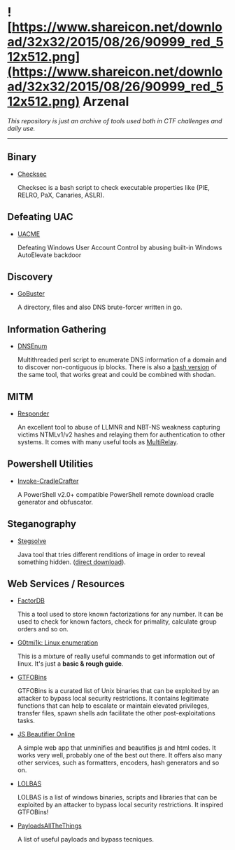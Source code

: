 # ![https://www.shareicon.net/download/32x32/2015/08/26/90999_red_512x512.png](https://www.shareicon.net/download/32x32/2015/08/26/90999_red_512x512.png) Arzenal 

*This repository is just an archive of tools used both in CTF challenges and daily use.*

--------------

Binary
---------------------
* [Checksec](https://raw.githubusercontent.com/RobinDavid/checksec/master/checksec.sh)

    Checksec is a bash script to check executable properties like (PIE, RELRO, PaX, Canaries, ASLR).

Defeating UAC
---------------------
* [UACME](https://github.com/hfiref0x/UACME)

    Defeating Windows User Account Control by abusing built-in Windows AutoElevate backdoor

Discovery
---------------------
* [GoBuster](https://github.com/OJ/gobuster)

    A directory, files and also DNS brute-forcer written in go. 

Information Gathering
---------------------
* [DNSEnum](https://github.com/fwaeytens/dnsenum)

    Multithreaded perl script to enumerate DNS information of a domain and to discover non-contiguous ip blocks.
    There is also a [bash version](https://github.com/theMiddleBlue/DNSenum) of the same tool, that works great and could be    combined with shodan.    

MITM
---------------------
* [Responder](https://github.com/lgandx/Responder)

    An excellent tool to abuse of LLMNR and NBT-NS weakness capturing victims NTMLv1/v2 hashes and relaying them for authentication to other systems. It comes with many useful tools as [MultiRelay](https://github.com/lgandx/Responder/blob/master/tools/MultiRelay.py).
    
Powershell Utilities
----------------------
* [Invoke-CradleCrafter](https://github.com/danielbohannon/Invoke-CradleCrafter)

    A PowerShell v2.0+ compatible PowerShell remote download cradle generator and obfuscator.

Steganography
---------------------
* [Stegsolve](http://www.caesum.com/handbook/stego.htm)
   
    Java tool that tries different renditions of image in order to reveal something hidden. ([direct download](http://www.caesum.com/handbook/Stegsolve.jar)).
    
Web Services / Resources
---------------------

* [FactorDB](http://factordb.com)

    This a tool used to store known factorizations for any number. It can be used to check for known factors, check for primality, calculate group orders and so on.

* [G0tmi1k: Linux enumeration](https://blog.g0tmi1k.com/2011/08/basic-linux-privilege-escalation/)

    This is a mixture of really useful commands to get information out of linux. It's just a **basic & rough guide**.

* [GTFOBins](https://gtfobins.github.io/)

    GTFOBins is a curated list of Unix binaries that can be exploited by an attacker to bypass local security restrictions.
    It contains legitimate functions that can help to escalate or maintain elevated privileges, transfer files, spawn shells adn facilitate the other post-exploitations tasks.

* [JS Beautifier Online](https://www.cleancss.com/javascript-beautify/)

    A simple web app that unminifies and beautifies js and html codes. It works very well, probably one of the best out there.
    It offers also many other services, such as formatters, encoders, hash generators and so on.

* [LOLBAS](https://lolbas-project.github.io/)

    LOLBAS is a list of windows binaries, scripts and libraries that can be exploited by an attacker to bypass local security restrictions. It inspired GTFOBins!
 
* [PayloadsAllTheThings](https://github.com/swisskyrepo/PayloadsAllTheThings/)

    A list of useful payloads and bypass tecniques. 
